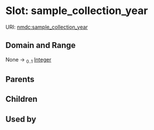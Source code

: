 
# Slot: sample_collection_year




URI: [nmdc:sample_collection_year](https://microbiomedata/meta/sample_collection_year)


## Domain and Range

None &#8594;  <sub>0..1</sub> [Integer](types/Integer.md)

## Parents


## Children


## Used by

